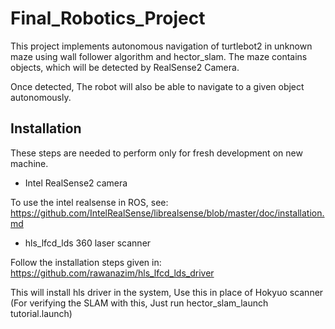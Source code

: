 # Final_Robotics_Project

This project implements autonomous navigation of turtlebot2 in unknown maze using wall follower algorithm and hector_slam. The maze contains objects, which will be detected by RealSense2 Camera. 

Once detected, The robot will also be able to navigate to a given object autonomously.

## Installation

These steps are needed to perform only for fresh development on new machine.

* Intel RealSense2 camera

To use the intel realsense in ROS, see: https://github.com/IntelRealSense/librealsense/blob/master/doc/installation.md

* hls_lfcd_lds 360 laser scanner

Follow the installation steps given in: https://github.com/rawanazim/hls_lfcd_lds_driver

This will install hls driver in the system, Use this in place of Hokyuo scanner (For verifying the SLAM with this, Just run hector_slam_launch tutorial.launch)

